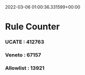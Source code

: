 2022-03-06 01:00:36.331599+00:00
# Rule Counter 
 ### UCATE : 412763

 ### Veneto : 67157

 ### Allowlist : 13921